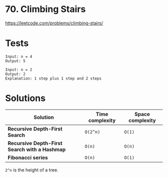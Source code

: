 # 70. Climbing Stairs

https://leetcode.com/problems/climbing-stairs/


# Tests

```
Input: n = 4
Output: 5
```

```
Input: n = 2
Output: 2
Explanation: 1 step plus 1 step and 2 steps
```


# Solutions

| Solution                                        | Time complexity | Space complexity |
|-------------------------------------------------|-----------------|------------------|
| **Recursive Depth-First Search**                | `O(2^n)`        | `O(1)`           |
| **Recursive Depth-First Search with a Hashmap** | `O(n)`          | `O(n)`           |
| **Fibonacci series**                            | `O(n)`          | `O(1)`           |

`2^n` is the height of a tree.
